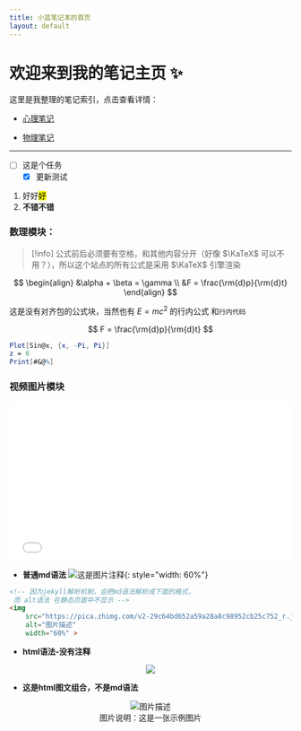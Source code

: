 ```yaml
---
title: 小蓝笔记本的首页
layout: default
---
```



# 欢迎来到我的笔记主页 ✨

这里是我整理的笔记索引，点击查看详情：

- [心理笔记](/MyNote/笔记库/心理笔记)

<ul>
  <li><a href="/MyNote/笔记库/物理笔记">物理笔记</a></li>
</ul>

---

- [ ] 这是个任务
  - [x] 更新测试

1. 好好<mark>好</mark>
  1. **不错不错**


### 数理模块：
> [!info]
> 公式前后必须要有空格，和其他内容分开（好像 $\KaTeX$ 可以不用？），所以这个站点的所有公式是采用 $\KaTeX$ 引擎渲染


$$
\begin{align}
&\alpha + \beta  = \gamma \\
&F = \frac{\rm{d}p}{\rm{d}t}
\end{align}
$$

这是没有对齐包的公式块，当然也有 $E = mc^2$ 的行内公式 和`行内代码`

$$
F = \frac{\rm{d}p}{\rm{d}t}
$$



```mathematica
Plot[Sin@x, {x, -Pi, Pi}]
z = 6
Print[#&@%]
```

### 视频图片模块 

<div style="position: relative; padding: 28.1% 45%;">
  <iframe src="//player.bilibili.com/player.html?isOutside=true&aid=228086186&bvid=BV1ch411L7aL&cid=1111035512&p=1&autoplay=0" frameborder="no" scrolling="no" allowfullscreen="true" sandbox="allow-top-navigation allow-same-origin allow-forms allow-scripts" style="position: absolute; width: 100%; height: 100%; left: 0; top: 0;">
  </iframe>
</div>



- **普通md语法**
![这是图片注释](https://pica.zhimg.com/v2-29c64bd652a59a28a8c98952cb25c752_r.jpg){: style="width: 60%"}

```html
<!-- 因为jekyll解析机制，会把md语法解析成下面的格式，
 而 alt语法 在静态页面中不显示 -->
<img 
    src="https://pica.zhimg.com/v2-29c64bd652a59a28a8c98952cb25c752_r.jpg" 
    alt="图片描述"
    width="60%" >
```


- **html语法-没有注释**
<div style="text-align: center; width: 60%; margin: 0 auto;">
  <img src="https://pica.zhimg.com/v2-29c64bd652a59a28a8c98952cb25c752_r.jpg">
</div>


- **这是html图文组合，不是md语法**
<figure style="text-align: center; width: 60%; margin: 0 auto;">
  <img 
    src="https://pica.zhimg.com/v2-29c64bd652a59a28a8c98952cb25c752_r.jpg" 
    alt="图片描述"
  >
  <figcaption>图片说明：这是一张示例图片</figcaption>
</figure>
